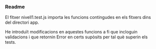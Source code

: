 ### Readme

El fitxer nivell1.test.js importa les funcions contingudes en els fitxers dins del directori app.

He introduït modificacions en aquestes funcions a fi que incloguin validacions i que retornin Error en certs supòsits per tal què superin els tests.